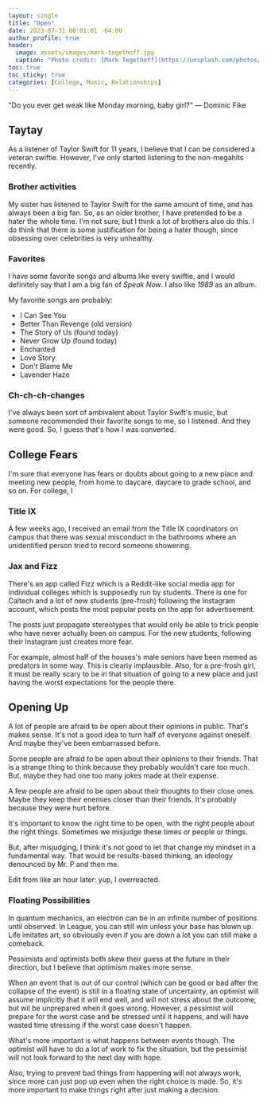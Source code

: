 ```yaml
---
layout: single
title: "Open"
date: 2023-07-31 00:01:01 -04:00
author_profile: true
header: 
  image: assets/images/mark-tegethoff.jpg
  caption: "Photo credit: [Mark Tegethoff](https://unsplash.com/photos/lX-sxatAvqc)" 
toc: true
toc_sticky: true
categories: [College, Music, Relationships]
---
```


"Do you ever get weak like Monday morning, baby girl?" — Dominic Fike

## Taytay
As a listener of Taylor Swift for 11 years, I believe that I can be considered a veteran swiftie. However, I've only started listening to the non-megahits recently.

### Brother activities
My sister has listened to Taylor Swift for the same amount of time, and has always been a big fan. So, as an older brother, I have pretended to be a hater the whole time. I'm not sure, but I think a lot of brothers also do this. I do think that there is some justification for being a hater though, since obsessing over celebrities is very unhealthy. 

### Favorites
I have some favorite songs and albums like every swiftie, and I would definitely say that I am a big fan of *Speak Now*. I also like *1989* as an album. 

My favorite songs are probably:
- I Can See You
- Better Than Revenge (old version)
- The Story of Us (found today)
- Never Grow Up (found today)
- Enchanted
- Love Story
- Don't Blame Me
- Lavender Haze

### Ch-ch-ch-changes
I've always been sort of ambivalent about Taylor Swift's music, but someone recommended their favorite songs to me, so I listened. And they were good. So, I guess that's how I was converted.

## College Fears
I'm sure that everyone has fears or doubts about going to a new place and meeting new people, from home to daycare, daycare to grade school, and so on. For college, I 

### Title IX
A few weeks ago, I received an email from the Title IX coordinators on campus that there was sexual misconduct in the bathrooms where an unidentified person tried to record someone showering. 

### Jax and Fizz
There's an app called Fizz which is a Reddit-like social media app for individual colleges which is supposedly run by students. There is one for Caltech and a lot of new students (pre-frosh) following the Instagram account, which posts the most popular posts on the app for advertisement. 

The posts just propagate stereotypes that would only be able to trick people who have never actually been on campus. For the new students, following their Instagram just creates more fear.

For example, almost half of the houses's male seniors have been memed as predators in some way. This is clearly implausible. Also, for a pre-frosh girl, it must be really scary to be in that situation of going to a new place and just having the worst expectations for the people there. 

## Opening Up
A lot of people are afraid to be open about their opinions in public. That's makes sense. It's not a good idea to turn half of everyone against oneself. And maybe they've been embarrassed before. 

Some people are afraid to be open about their opinions to their friends. That is a strange thing to think because they probably wouldn't care too much. But, maybe they had one too many jokes made at their expense. 

A few people are afraid to be open about their thoughts to their close ones. Maybe they keep their enemies closer than their friends. It's probably because they were hurt before. 

It's important to know the right time to be open, with the right people about the right things. Sometimes we misjudge these times or people or things.

But, after misjudging, I think it's not good to let that change my mindset in a fundamental way. That would be results-based thinking, an ideology denounced by Mr. P and then me. 

Edit from like an hour later: yup, I overreacted. 

### Floating Possibilities
In quantum mechanics, an electron can be in an infinite number of positions until observed. In League, you can still win unless your base has blown up. Life imitates art, so obviously even if you are down a lot you can still make a comeback. 

Pessimists and optimists both skew their guess at the future in their direction, but I believe that optimism makes more sense. 

When an event that is out of our control (which can be good or bad after the collapse of the event) is still in a floating state of uncertainty, an optimist will assume implicitly that it will end well, and will not stress about the outcome, but wil be unprepared when it goes wrong. However, a pessimist will prepare for the worst case and be stressed until it happens, and will have wasted time stressing if the worst case doesn't happen. 

What's more important is what happens between events though. The optimist will have to do a lot of work to fix the situation, but the pessimist will not look forward to the next day with hope. 

Also, trying to prevent bad things from happening will not always work, since more can just pop up even when the right choice is made. So, it's more important to make things right after just making a decision. 